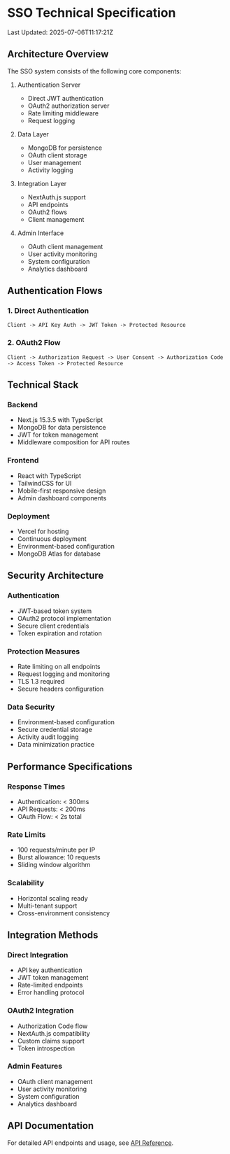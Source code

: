 # SSO Technical Specification

Last Updated: 2025-07-06T11:17:21Z

## Architecture Overview

The SSO system consists of the following core components:

1. Authentication Server
   - Direct JWT authentication
   - OAuth2 authorization server
   - Rate limiting middleware
   - Request logging

2. Data Layer
   - MongoDB for persistence
   - OAuth client storage
   - User management
   - Activity logging

3. Integration Layer
   - NextAuth.js support
   - API endpoints
   - OAuth2 flows
   - Client management

4. Admin Interface
   - OAuth client management
   - User activity monitoring
   - System configuration
   - Analytics dashboard

## Authentication Flows

### 1. Direct Authentication
```
Client -> API Key Auth -> JWT Token -> Protected Resource
```

### 2. OAuth2 Flow
```
Client -> Authorization Request -> User Consent -> Authorization Code -> Access Token -> Protected Resource
```

## Technical Stack

### Backend
- Next.js 15.3.5 with TypeScript
- MongoDB for data persistence
- JWT for token management
- Middleware composition for API routes

### Frontend
- React with TypeScript
- TailwindCSS for UI
- Mobile-first responsive design
- Admin dashboard components

### Deployment
- Vercel for hosting
- Continuous deployment
- Environment-based configuration
- MongoDB Atlas for database

## Security Architecture

### Authentication
- JWT-based token system
- OAuth2 protocol implementation
- Secure client credentials
- Token expiration and rotation

### Protection Measures
- Rate limiting on all endpoints
- Request logging and monitoring
- TLS 1.3 required
- Secure headers configuration

### Data Security
- Environment-based configuration
- Secure credential storage
- Activity audit logging
- Data minimization practice

## Performance Specifications

### Response Times
- Authentication: < 300ms
- API Requests: < 200ms
- OAuth Flow: < 2s total

### Rate Limits
- 100 requests/minute per IP
- Burst allowance: 10 requests
- Sliding window algorithm

### Scalability
- Horizontal scaling ready
- Multi-tenant support
- Cross-environment consistency

## Integration Methods

### Direct Integration
- API key authentication
- JWT token management
- Rate-limited endpoints
- Error handling protocol

### OAuth2 Integration
- Authorization Code flow
- NextAuth.js compatibility
- Custom claims support
- Token introspection

### Admin Features
- OAuth client management
- User activity monitoring
- System configuration
- Analytics dashboard

## API Documentation

For detailed API endpoints and usage, see [API Reference](api-reference.md).
